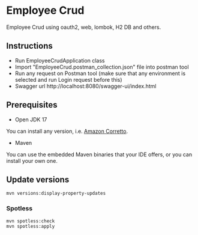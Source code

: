# Employee Crud
Employee Crud using oauth2, web, lombok, H2 DB and others.

## Instructions
- Run EmployeeCrudApplication class
- Import "EmployeeCrud.postman_collection.json" file into postman tool
- Run any request on Postman tool (make sure that any environment is selected and run Login request before this)
- Swagger url http://localhost:8080/swagger-ui/index.html

## Prerequisites
- Open JDK 17

You can install any version, i.e. [Amazon Corretto](https://docs.aws.amazon.com/corretto/latest/corretto-17-ug/downloads-list.html).

- Maven

You can use the embedded Maven binaries that your IDE offers, or you can install your own one.

## Update versions
```
mvn versions:display-property-updates 
```

### Spotless
```
mvn spotless:check
mvn spotless:apply
```

